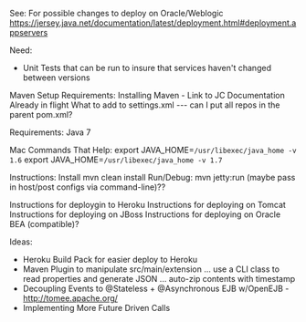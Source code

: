 See:  For possible changes to deploy on Oracle/Weblogic
https://jersey.java.net/documentation/latest/deployment.html#deployment.appservers

Need:
- Unit Tests that can be run to insure that services haven't changed between versions

Maven Setup Requirements:
Installing Maven - Link to JC Documentation Already in flight
What to add to settings.xml --- can I put all repos in the parent pom.xml?

Requirements:
Java 7

Mac Commands That Help:
export JAVA_HOME=`/usr/libexec/java_home -v 1.6`
export JAVA_HOME=`/usr/libexec/java_home -v 1.7`


Instructions:
Install mvn clean install
Run/Debug:  mvn jetty:run (maybe pass in host/post configs via command-line)??

Instructions for deploygin to Heroku
Instructions for deploying on Tomcat
Instructions for deploying on JBoss
Instructions for deploying on Oracle BEA (compatible)?

Ideas:

- Heroku Build Pack for easier deploy to Heroku
- Maven Plugin to manipulate src/main/extension ... use a CLI class to read properties and generate JSON ... auto-zip contents with timestamp
- Decoupling Events to @Stateless + @Asynchronous EJB w/OpenEJB - http://tomee.apache.org/
- Implementing More Future Driven Calls
